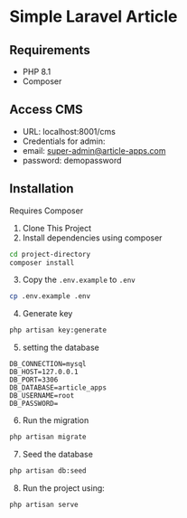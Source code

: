 # Simple Laravel Article

## Requirements

-   PHP 8.1
-   Composer

## Access CMS

- URL: localhost:8001/cms
- Credentials for admin:
- email: super-admin@article-apps.com
- password: demopassword

## Installation

Requires Composer

1. Clone This Project
2. Install dependencies using composer

```bash
cd project-directory
composer install
```

3. Copy the `.env.example` to `.env`

```bash
cp .env.example .env
```

4. Generate key

```bash
php artisan key:generate
```

5. setting the database

```env
DB_CONNECTION=mysql
DB_HOST=127.0.0.1
DB_PORT=3306
DB_DATABASE=article_apps
DB_USERNAME=root
DB_PASSWORD=
```

6. Run the migration

```bash
php artisan migrate
```

7. Seed the database

```bash
php artisan db:seed
```

8. Run the project using:

```bash
php artisan serve
```
